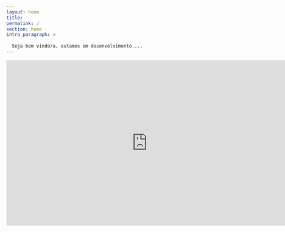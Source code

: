 ```yaml
---
layout: home
title: 
permalink: /
section: home
intro_paragraph: >
  
  Seja bem vindo/a, estamos em desenvolvimento....
---
```



<iframe src="https://docs.google.com/forms/d/e/1FAIpQLSeA1ryi_GsWpL0obtqCEqWJIFlKkChy6VM8SDldl6xP5SMxiA/viewform?embedded=true" width="740" height="434" frameborder="0" marginheight="0" marginwidth="0">Carregando…</iframe>
